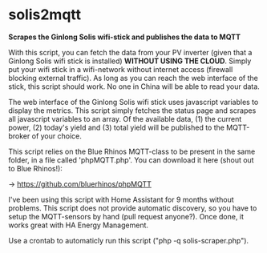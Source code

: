 # solis2mqtt
**Scrapes the Ginlong Solis wifi-stick and publishes the data to MQTT**

With this script, you can fetch the data from your PV inverter (given that a Ginlong Solis wifi stick is installed) **WITHOUT USING THE CLOUD**. Simply put your wifi stick in a wifi-network without internet access (firewall blocking external traffic). As long as you can reach the web interface of  the stick, this script should work. No one in China will be able to read your data.

The web interface of the Ginlong Solis wifi stick uses javascript variables to display the metrics. This script simply fetches the status page and scrapes all javascript variables to an array. Of the available data, (1) the current power, (2) today's yield and (3) total yield will be published to the MQTT-broker of your choice.

This script relies on  the Blue Rhinos MQTT-class to be present in the same folder, in a file called 'phpMQTT.php'. You can download it here (shout out to Blue Rhinos!): 

-> https://github.com/bluerhinos/phpMQTT

I've been using this script with Home Assistant for 9 months without problems. This script does not provide automatic discovery, so you have to setup the MQTT-sensors by hand (pull request anyone?). Once done, it works great with HA Energy Management.

Use a crontab to automaticly run this script ("php -q solis-scraper.php").
